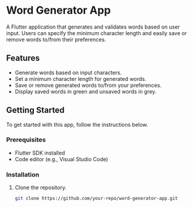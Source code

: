 # Word Generator App

A Flutter application that generates and validates words based on user input. Users can specify the minimum character length and easily save or remove words to/from their preferences.

## Features

- Generate words based on input characters.
- Set a minimum character length for generated words.
- Save or remove generated words to/from your preferences.
- Display saved words in green and unsaved words in grey.

## Getting Started

To get started with this app, follow the instructions below.

### Prerequisites

- Flutter SDK installed
- Code editor (e.g., Visual Studio Code)

### Installation

1. Clone the repository.

   ```sh
   git clone https://github.com/your-repo/word-generator-app.git
